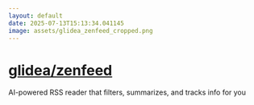 ```yaml
---
layout: default
date: 2025-07-13T15:13:34.041145
image: assets/glidea_zenfeed_cropped.png
---
```


# [glidea/zenfeed](https://github.com/glidea/zenfeed)

AI-powered RSS reader that filters, summarizes, and tracks info for you
